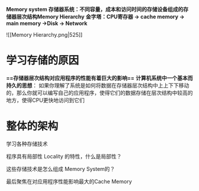 **Memory system 存储器系统：不同容量，成本和访问时间的存储设备组成的存储器层次结构Memory Hierarchy**
**金字塔：CPU寄存器 -> cache memory -> main memory ->Disk -> Network**

![[Memory Hierarchy.png|525]]
# 学习存储的原因
**==存储器层次结构对应用程序的性能有着巨大的影响==**
**计算机系统中一个基本而持久的思想**：
如果你理解了系统是如何将数据在存储器层次结构中上上下下移动的，那么你就可以编写自己的应用程序，使得它们的数据存储在层次结构中较高的地方，使得CPU更快地访问到它们
# 整体的架构
学习各种存储技术

程序具有局部性 Locality 的特性，什么是局部性？

这些存储技术是怎么组成 Memory System的？

最后聚焦在对应用程序性能影响最大的Cache Memory